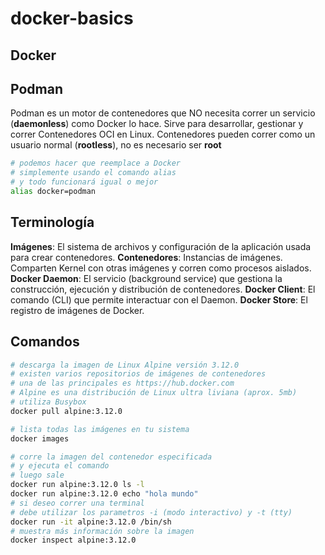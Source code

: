 # docker-basics

Docker
-------

Podman
-------
Podman es un motor de contenedores que NO necesita correr un servicio (**daemonless**) como Docker lo hace.
Sirve para desarrollar, gestionar y correr Contenedores OCI en Linux.
Contenedores pueden correr como un usuario normal (**rootless**), no es necesario ser **root**

```bash
# podemos hacer que reemplace a Docker
# simplemente usando el comando alias
# y todo funcionará igual o mejor
alias docker=podman
```

Terminología
-------------
**Imágenes**: El sistema de archivos y configuración de la aplicación usada para crear contenedores.
**Contenedores**: Instancias de imágenes. Comparten Kernel con otras imágenes y corren como procesos aislados.
**Docker Daemon**: El servicio (background service) que gestiona la construcción, ejecución y distribución de contenedores.
**Docker Client**: El comando (CLI) que permite interactuar con el Daemon.
**Docker Store**: El registro de imágenes de Docker.

Comandos
----------
```bash
# descarga la imagen de Linux Alpine versión 3.12.0
# existen varios repositorios de imágenes de contenedores
# una de las principales es https://hub.docker.com 
# Alpine es una distribución de Linux ultra liviana (aprox. 5mb)
# utiliza Busybox
docker pull alpine:3.12.0 

# lista todas las imágenes en tu sistema
docker images

# corre la imagen del contenedor especificada
# y ejecuta el comando
# luego sale
docker run alpine:3.12.0 ls -l
docker run alpine:3.12.0 echo "hola mundo"
# si deseo correr una terminal 
# debe utilizar los parametros -i (modo interactivo) y -t (tty)
docker run -it alpine:3.12.0 /bin/sh  
# muestra más información sobre la imagen
docker inspect alpine:3.12.0
```
